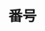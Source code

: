 ---
title: 番号
description: 号码
kana: ばんごう
pronunciation: banngou
tone: ③
type: 名词
pubDate: 2024-08-19 00:00:26
lessonIndex: 4
---